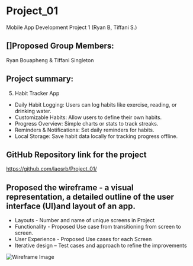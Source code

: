 # Project_01
Mobile App Development Project 1 (Ryan B, Tiffani S.)


## []Proposed Group Members:
Ryan Bouapheng & Tiffani Singleton

## Project summary:
5. Habit Tracker App
- Daily Habit Logging: Users can log habits like exercise, reading, or drinking water.
- Customizable Habits: Allow users to define their own habits.
- Progress Overview: Simple charts or stats to track streaks.
- Reminders & Notifications: Set daily reminders for habits.
- Local Storage: Save habit data locally for tracking progress offline.


## GitHub Repository link for the project
https://github.com/laosrb/Project_01/

## Proposed the wireframe - a visual representation, a detailed outline of the user interface (UI)and layout of an app.
- Layouts - Number and name of unique screens in Project
- Functionality - Proposed Use case from transitioning from screen to screen.
- User Experience - Proposed Use cases for each Screen
- Iterative design – Test cases and approach to refine the improvements

![Wireframe Image](https://cdn.dribbble.com/userupload/11535087/file/original-d71026beb1a90693154968a41c3404ef.png?resize=850x638&vertical=center)
